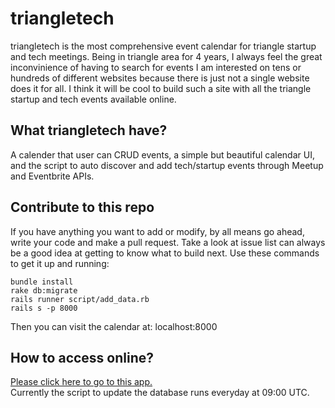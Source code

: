 triangletech
============

triangletech is the most comprehensive event calendar for triangle startup and tech meetings. Being in triangle area for 4 years, I always feel the great inconvinience of having to search for events I am interested on tens or hundreds of different websites because there is just not a single website does it for all. I think it will be cool to build such a site with all the triangle startup and tech events available online.  
  
What triangletech have?  
---  
A calender that user can CRUD events, a simple but beautiful calendar UI, and the script to auto discover and add tech/startup events through Meetup and Eventbrite APIs.
  
Contribute to this repo  
---  
If you have anything you want to add or modify, by all means go ahead, write your code and make a pull request. Take a look at issue list can always be a good idea at getting to know what to build next. Use these commands to get it up and running:  
```
bundle install  
rake db:migrate  
rails runner script/add_data.rb  
rails s -p 8000  
```  
Then you can visit the calendar at: localhost:8000

How to access online?  
---  
[Please click here to go to this app.](http://triangletech.herokuapp.com/)  
Currently the script to update the database runs everyday at 09:00 UTC.
